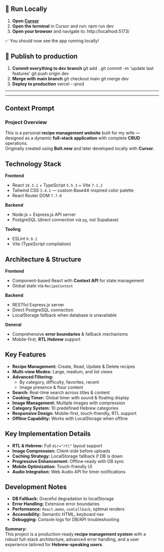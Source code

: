 ## 🚀 Run Locally

1. **Open [Cursor](https://cursor.sh/)**
2. **Open the terminal** in Cursor and run:
npm run dev
3. **Open your browser** and navigate to:
http://localhost:5173/

✅ You should now see the app running locally!


## 🚀 Publish to production
1. **Commit everything to dev branch**
git add .
git commit -m 'update last features'
git push origin dev
2. **Merge with main branch**
git checkout main
git merge dev
3. **Deploy to production**
   vercel --prod

---
---


## Context Prompt

### Project Overview
This is a personal **recipe management website** built for my wife — designed as a dynamic **full-stack application** with complete **CRUD** operations.  
Originally created using **Bolt.new** and later developed locally with **Cursor**.

## Technology Stack

**Frontend**
- React `18.3.1` + TypeScript `5.5.3` + Vite `7.1.2`
- Tailwind CSS `3.4.1` — custom Base44-inspired color palette
- React Router DOM `7.7.0`

**Backend**
- Node.js + Express.js API server  
- PostgreSQL (direct connection via `pg`, not Supabase)

**Tooling**
- ESLint `9.9.1`
- Vite (TypeScript compilation)

## Architecture & Structure

**Frontend**
- Component-based React with **Context API** for state management
- Global state via `RecipeContext`

**Backend**
- RESTful Express.js server  
- Direct PostgreSQL connection  
- LocalStorage fallback when database is unavailable

**General**
- Comprehensive **error boundaries** & fallback mechanisms  
- Mobile-first, **RTL Hebrew** support

## Key Features
- **Recipe Management:** Create, Read, Update & Delete recipes
- **Multi-view Modes:** Large, medium, and list views
- **Advanced Filtering:**  
  - By category, difficulty, favorites, recent  
  - Image presence & flour content
- **Search:** Real-time search across titles & content
- **Cooking Timer:** Global timer with sound & floating display
- **Image Management:** Multiple images with compression
- **Category System:** 10 predefined Hebrew categories
- **Responsive Design:** Mobile-first, touch-friendly, RTL support
- **Offline Capability:** Works with LocalStorage when offline

## Key Implementation Details
- **RTL & Hebrew:** Full `dir="rtl"` layout support
- **Image Compression:** Client-side before uploads
- **Caching Strategy:** LocalStorage fallback if DB is down
- **Progressive Enhancement:** Offline-ready with DB sync
- **Mobile Optimization:** Touch-friendly UI
- **Audio Integration:** Web Audio API for timer notifications

## Development Notes
- **DB Fallback:** Graceful degradation to localStorage
- **Error Handling:** Extensive error boundaries  
- **Performance:** `React.memo`, `useCallback`, optimal renders
- **Accessibility:** Semantic HTML, keyboard nav
- **Debugging:** Console logs for DB/API troubleshooting

**Summary:**  
This project is a production-ready **recipe management system** with a robust full-stack architecture, advanced error handling, and a user experience tailored for **Hebrew-speaking users**.


